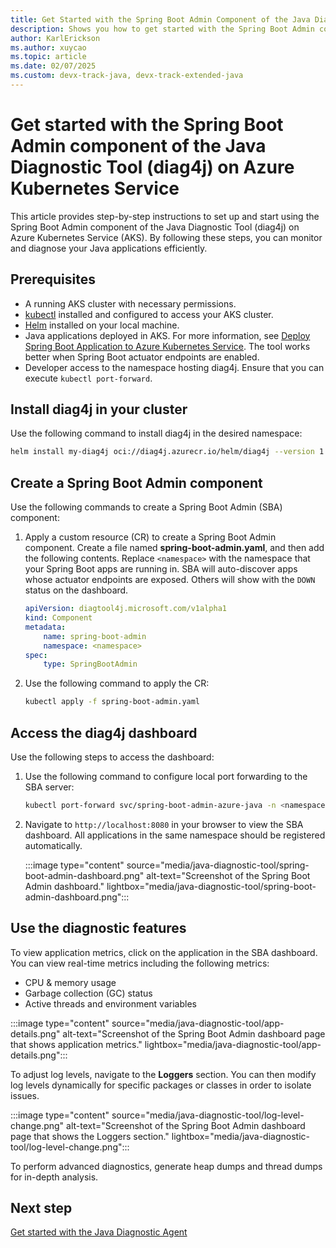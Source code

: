 ```yaml
---
title: Get Started with the Spring Boot Admin Component of the Java Diagnostic Tool (diag4j) on Azure Kubernetes Service.
description: Shows you how to get started with the Spring Boot Admin component of the Java Diagnostic Tool (diag4j) on Azure Kubernetes Service.
author: KarlErickson
ms.author: xuycao
ms.topic: article
ms.date: 02/07/2025
ms.custom: devx-track-java, devx-track-extended-java
---
```


# Get started with the Spring Boot Admin component of the Java Diagnostic Tool (diag4j) on Azure Kubernetes Service

This article provides step-by-step instructions to set up and start using the Spring Boot Admin component of the Java Diagnostic Tool (diag4j) on Azure Kubernetes Service (AKS). By following these steps, you can monitor and diagnose your Java applications efficiently.

## Prerequisites

- A running AKS cluster with necessary permissions.
- [kubectl](https://kubernetes.io/docs/tasks/tools/#kubectl) installed and configured to access your AKS cluster.
- [Helm](https://helm.sh/docs/intro/install/) installed on your local machine.
- Java applications deployed in AKS. For more information, see [Deploy Spring Boot Application to Azure Kubernetes Service](../spring-framework/deploy-spring-boot-java-app-on-kubernetes.md). The tool works better when Spring Boot actuator endpoints are enabled.
- Developer access to the namespace hosting diag4j. Ensure that you can execute `kubectl port-forward`.

## Install diag4j in your cluster

Use the following command to install diag4j in the desired namespace:

```bash
helm install my-diag4j oci://diag4j.azurecr.io/helm/diag4j --version 1.1.5 -n <namespace> --create-namespace
```

## Create a Spring Boot Admin component

Use the following commands to create a Spring Boot Admin (SBA) component:

1. Apply a custom resource (CR) to create a Spring Boot Admin component. Create a file named **spring-boot-admin.yaml**, and then add the following contents. Replace `<namespace>` with the namespace that your Spring Boot apps are running in. SBA will auto-discover apps whose actuator endpoints are exposed. Others will show with the `DOWN` status on the dashboard.

   ```yaml
   apiVersion: diagtool4j.microsoft.com/v1alpha1
   kind: Component
   metadata:
       name: spring-boot-admin
       namespace: <namespace>
   spec:
       type: SpringBootAdmin
   ```

1. Use the following command to apply the CR:

   ```bash
   kubectl apply -f spring-boot-admin.yaml
   ```

## Access the diag4j dashboard

Use the following steps to access the dashboard:

1. Use the following command to configure local port forwarding to the SBA server:

   ```bash
   kubectl port-forward svc/spring-boot-admin-azure-java -n <namespace> 8080:8080
   ```

1. Navigate to `http://localhost:8080` in your browser to view the SBA dashboard. All applications in the same namespace should be registered automatically.

   :::image type="content" source="media/java-diagnostic-tool/spring-boot-admin-dashboard.png" alt-text="Screenshot of the Spring Boot Admin dashboard." lightbox="media/java-diagnostic-tool/spring-boot-admin-dashboard.png":::

## Use the diagnostic features

To view application metrics, click on the application in the SBA dashboard. You can view real-time metrics including the following metrics:

- CPU & memory usage
- Garbage collection (GC) status
- Active threads and environment variables

:::image type="content" source="media/java-diagnostic-tool/app-details.png" alt-text="Screenshot of the Spring Boot Admin dashboard page that shows application metrics." lightbox="media/java-diagnostic-tool/app-details.png":::

To adjust log levels, navigate to the **Loggers** section. You can then modify log levels dynamically for specific packages or classes in order to isolate issues.

:::image type="content" source="media/java-diagnostic-tool/log-level-change.png" alt-text="Screenshot of the Spring Boot Admin dashboard page that shows the Loggers section." lightbox="media/java-diagnostic-tool/log-level-change.png":::

To perform advanced diagnostics, generate heap dumps and thread dumps for in-depth analysis.

## Next step

[Get started with the Java Diagnostic Agent](java-diagnostic-tools-jda-quickstart.md)
